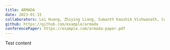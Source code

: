 ```yaml
---
title: ARMADA
date: 2023-01-15
collaborators: Lei Huang, Zhiying Liang, Sumanth Kaushik Vishwanath, Cody Perakslis, Abhishek Chandra, Jon Weissman
github: https://github.com/example/armada
conferencePaper: https://example.com/armada-paper.pdf
---
```


Test content